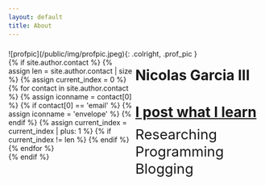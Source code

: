 ```yaml
---
layout: default
title: About
---
```


<h3></h3>
![profpic](/public/img/profpic.jpeg){: .colright, .prof_pic }

<about-short> 
<h1>Nicolas Garcia III</h1>
<h1><a href="https://ngarciaiii.github.io/blog#">I post what I learn</a></h1><h3></h3>
<line-height-reduce>Researching<br><br/> Programming<br><br/> Blogging</line-height-reduce>  
</about-short>


<div class="abt-personal-info">
  {% if site.author.contact %}
  {% assign len = site.author.contact | size %}
  {% assign current_index = 0 %}
  <div class="abt-personal-info-section">
    <div class="abt-background">
      {% for contact in site.author.contact %}
      {% assign iconname = contact[0] %}
      {% if contact[0] == 'email' %}
      {% assign iconname = 'envelope' %}
      {% endif %}
      <a href="{{ contact[1] }}">
        <i class="fa fa-{{ iconname }}" aria-hidden="true"></i>
      </a>
      {% assign current_index = current_index | plus: 1 %}
      {% if current_index != len %}  {% endif %}
      {% endfor %}
      </div>
  </div>
</div>
{% endif %}

<style >
  
  line-height-reduce {
    line-height: .1rem;
    font-size: 1.73rem;
  }

  h1 a:hover {
      text-decoration: none;
      font-size: 1.97rem;
      font-weight: 510;
      color: #67b233;
  }

  about-short {
    float:right;
    width: 50%;
    margin-top: -1.43rem;
  }

</style>